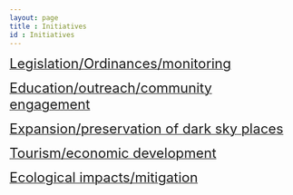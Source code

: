 ```yaml
---
layout: page
title : Initiatives
id : Initiatives
---
```



<a href="legislation/ordinances"> <font size=5>Legislation/Ordinances/monitoring</font> </a>

<a href="outreach/education"> <font size=5>Education/outreach/community engagement</font> </a>

<a href="darkskyplaces/nmdarkplaces"> <font size=5>Expansion/preservation of dark sky places</font> </a>

<a href="economicimage/economic"> <font size=5>Tourism/economic development</font></a>

<a href="ecological/ecological"> <font size=5>Ecological impacts/mitigation</font></a>

